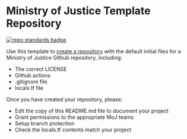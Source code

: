 # Ministry of Justice Template Repository

[![repo standards badge](https://img.shields.io/badge/dynamic/json?color=blue&style=for-the-badge&logo=github&label=MoJ%20Compliant&query=%24.data%5B%3F%28%40.name%20%3D%3D%20%22dns-iac%22%29%5D.status&url=https%3A%2F%2Foperations-engineering-reports.cloud-platform.service.justice.gov.uk%2Fgithub_repositories)](https://operations-engineering-reports.cloud-platform.service.justice.gov.uk/github_repositories#dns-iac "Link to report")

Use this template to [create a repository] with the default initial files for a Ministry of Justice Github repository, including:

* The correct LICENSE
* Github actions
* .gitignore file
* locals.tf file

Once you have created your repository, please:

* Edit the copy of this README.md file to document your project
* Grant permissions to the appropriate MoJ teams
* Setup branch protection
* Check the locals.tf contents match your project

[create a repository]: https://github.com/ministryofjustice/template-repository/generate
